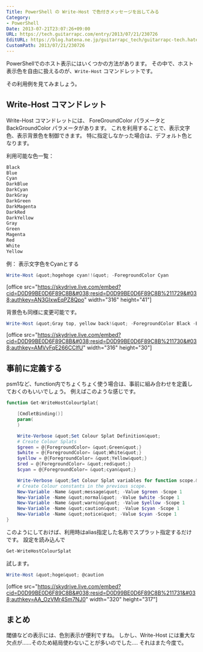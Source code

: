 ```yaml
---
Title: PowerShell の Write-Host で色付きメッセージを出してみる
Category:
- PowerShell
Date: 2013-07-21T23:07:26+09:00
URL: https://tech.guitarrapc.com/entry/2013/07/21/230726
EditURL: https://blog.hatena.ne.jp/guitarrapc_tech/guitarrapc-tech.hatenablog.com/atom/entry/11696248318757675850
CustomPath: 2013/07/21/230726
---
```


PowerShellでのホスト表示にはいくつかの方法があります。
その中で、ホスト表示色を自由に扱えるのが、`Write-Host` コマンドレットです。

その利用例を見てみましょう。



## Write-Host コマンドレット
Write-Host コマンドレットには、 ForeGroundColor パラメータと BackGroundColor パラメータがあります。
これを利用することで、表示文字色、表示背景色を制御できます。
特に指定しなかった場合は、デフォルト色となります。

利用可能な色一覧：

```ps1
Black
Blue
Cyan
DarkBlue
DarkCyan
DarkGray
DarkGreen
DarkMagenta
DarkRed
DarkYellow
Gray
Green
Magenta
Red
White
Yellow
```


例： 表示文字色をCyanとする

```ps1
Write-Host &quot;hogehoge cyan!!&quot; -ForegroundColor Cyan
```


[office src="https://skydrive.live.com/embed?cid=D0D99BE0D6F89C8B&#038;resid=D0D99BE0D6F89C8B%211729&#038;authkey=AN3GIxwEqPZ8Qpo" width="316" height="41"]

背景色も同様に変更可能です。

```ps1
Write-Host &quot;Gray top, yellow back!&quot; -ForegroundColor Black -BackgroundColor Yellow
```


[office src="https://skydrive.live.com/embed?cid=D0D99BE0D6F89C8B&#038;resid=D0D99BE0D6F89C8B%211730&#038;authkey=AMVvFqE266CClfU" width="316" height="30"]

## 事前に定義する
psm1など、function内でちょくちょく使う場合は、事前に組み合わせを定義しておくのもいいでしょう。
例えばこのような感じです。

```ps1
function Get-WriteHostColourSplat{

	[CmdletBinding()]
	param(
	)

	Write-Verbose &quot;Set Colour Splat Definition&quot;
	# Create Colour Splats
	$green = @{ForegroundColor= &quot;Green&quot;}
	$white = @{ForegroundColor= &quot;White&quot;}
	$yellow = @{ForegroundColor= &quot;Yellow&quot;}
	$red = @{ForegroundColor= &quot;red&quot;}
	$cyan = @{ForegroundColor= &quot;cyan&quot;}

	Write-Verbose &quot;Set Colour Splat variables for function scope.&quot;
	# Create Colour constants in the previous scope.
	New-Variable -Name &quot;message&quot; -Value $green -Scope 1
	New-Variable -Name &quot;normal&quot; -Value $white -Scope 1
	New-Variable -Name &quot;warning&quot; -Value $yellow -Scope 1
	New-Variable -Name &quot;caution&quot; -Value $cyan -Scope 1
	New-Variable -Name &quot;notice&quot; -Value $cyan -Scope 1
}
```


このようにしておけば、利用時はalias指定した名称でスプラット指定するだけです。
設定を読み込んで

```ps1
Get-WriteHostColourSplat
```


試します。

```ps1
Write-Host &quot;hoge&quot; @caution
```


[office src="https://skydrive.live.com/embed?cid=D0D99BE0D6F89C8B&#038;resid=D0D99BE0D6F89C8B%211731&#038;authkey=AA_OzVMr4Sm7NJ0" width="320" height="317"]

## まとめ
閾値などの表示には、色別表示が便利ですね。
しかし、Write-Host には重大な欠点が……そのため結局使わないことが多いのでした.... それはまた今度で。
